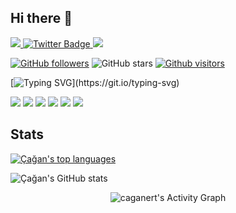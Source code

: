 <h2>
Hi there 👋
</h2>

<!--
**caganert/caganert** is a ✨ _special_ ✨ repository because its `README.md` (this file) appears on your GitHub profile.

Here are some ideas to get you started:

- 🔭 I’m currently working on ...
- 🌱 I’m currently learning ...
- 👯 I’m looking to collaborate on ...
- 🤔 I’m looking for help with ...
- 💬 Ask me about ...
- 📫 How to reach me: ...
- 😄 Pronouns: ...
- ⚡ Fun fact: ...
-->

<div id="badges">
  <a href="https://www.instagram.com/caganert/">
    <img src="https://img.shields.io/badge/Instagram-E4405F?style=for-the-badge&logo=instagram&logoColor=white"/>
  </a>
  <a href="https://twitter.com/caganert">
    <img src="https://img.shields.io/badge/Twitter-blue?style=for-the-badge&logo=twitter&logoColor=white" alt="Twitter Badge"/>
  </a>
  <a href="https://open.spotify.com/user/2agnecayc55uie18m927ynekb?si=61600cadd31c4ece">
    <img src="https://img.shields.io/badge/Spotify-1ED760?&style=for-the-badge&logo=spotify&logoColor=white"/>
  </a>
</div>

[![GitHub followers](https://img.shields.io/github/followers/caganert?style=social)](https://github.com/caganert?tab=followers)
![GitHub stars](https://img.shields.io/github/stars/caganert?style=social)
[![Github visitors](https://visitor-badge.glitch.me/badge?page_id=caganert.visitor-badge)](https://GitHub.com/caganert/StrapDown.js/stargazers/)



[![Typing SVG](https://readme-typing-svg.herokuapp.com?size=40&center=true&vCenter=true&width=1000&height=100&lines=HELLO+I+AM+ÇAĞAN.;I+AM+A+SOFTWARE+DEVELOPER+EAGER+TO+LEARN.;WELCOME+TO+VISIT+MY+PROFILE.)](https://git.io/typing-svg)


<img src="https://img.shields.io/badge/Python-3776AB?style=for-the-badge&logo=python&logoColor=white"></img>
<img src="https://img.shields.io/badge/C%23-239120?style=for-the-badge&logo=c-sharp&logoColor=white"></img>
<img src="https://img.shields.io/badge/Java-ED8B00?style=for-the-badge&logo=java&logoColor=white"></img>
<img src="https://img.shields.io/badge/HTML5-E44D26?style=for-the-badge&logo=html5&logoColor=EBEBEB"></img>
<img src="https://img.shields.io/badge/Unity-100000?style=for-the-badge&logo=unity&logoColor=white"></img>
<img src="https://img.shields.io/badge/JavaScript-F7DF1E?style=for-the-badge&logo=javascript&logoColor=black"></img>


<h2>Stats</h2>

[![Çağan's top languages](https://github-readme-stats.vercel.app/api/top-langs/?username=caganert&theme=github_dark&hide=python&layout=compact&show_icons=true)](https://github.com/caganert/github-readme-stats)

![Çağan's GitHub stats](https://github-readme-stats.vercel.app/api?username=caganert&show_icons=true&theme=github_dark)


<div align="center">
 <!--<img height="295em"  src="https://activity-graph.herokuapp.com/graph?username=caganert&theme=xcode"/> -->
   <img alt="caganert's Activity Graph" src="https://activity-graph.herokuapp.com/graph?username=caganert&bg_color=1c292E&color=a7e729&line=e729c7&point=FFFFFF&hide_border=true">
 
  </a></div>

